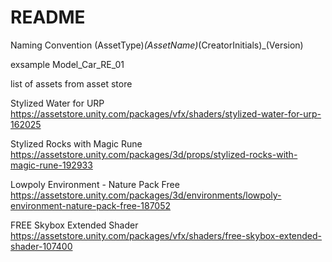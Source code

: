 # README #

Naming Convention
(AssetType)_(AssetName)_(CreatorInitials)_(Version)

exsample
Model_Car_RE_01

list of assets from asset store

Stylized Water for URP
https://assetstore.unity.com/packages/vfx/shaders/stylized-water-for-urp-162025

Stylized Rocks with Magic Rune
https://assetstore.unity.com/packages/3d/props/stylized-rocks-with-magic-rune-192933

Lowpoly Environment - Nature Pack Free
https://assetstore.unity.com/packages/3d/environments/lowpoly-environment-nature-pack-free-187052

FREE Skybox Extended Shader
https://assetstore.unity.com/packages/vfx/shaders/free-skybox-extended-shader-107400
